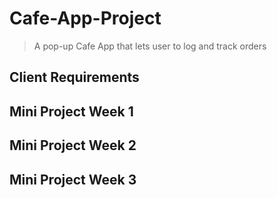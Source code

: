 # Cafe-App-Project
> A pop-up Cafe App that lets user to log and track orders

## Client Requirements

## Mini Project Week 1

## Mini Project Week 2

## Mini Project Week 3
